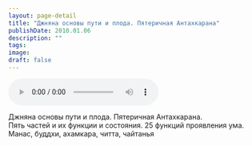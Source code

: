 ```yaml
---
layout: page-detail
title: "Джняна основы пути и плода. Пятеричная Антахкарана"
publishDate: 2010.01.06
description: ""
tags:
image:
draft: false
---
```


<audio title="2010.01.06 - Джняна основы пути и плода. Пятеричная Антахкарана.mp3" src="/upload/iblock/ae4/ae42ab67e4f0759ef2782039dd84c00a.mp3" controls=""></audio>

 Джняна основы пути и плода. Пятеричная Антахкарана.  
 Пять частей и их функции и состояния. 25 функций проявления ума.  
 Манас, буддхи, ахамкара, читта, чайтанья   

  
